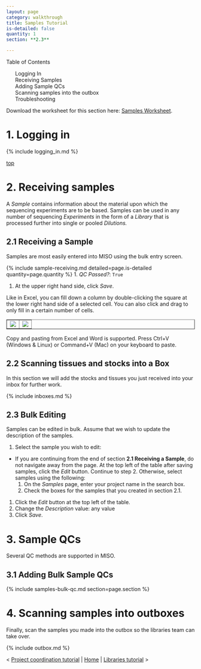 ```yaml
---
layout: page
category: walkthrough
title: Samples Tutorial
is-detailed: false
quantity: 1
section: **2.3**

---
```


<div id="toc">
Table of Contents
<ol>
    <li><a href="#login">Logging In</a></li>
    <li><a href="#receipt">Receiving Samples</a></li>
    <li><a href="#qcs">Adding Sample QCs</a></li>
    <li><a href="#boxes">Scanning samples into the outbox</a></li>
    <li><a href="#trouble">Troubleshooting</a></li>
</ol>
</div>

<div id="infobox">
Download the worksheet for this section here: <a href="2-0-samples-worksheet">Samples Worksheet</a>.
</div>


<a name="login"/>

# 1. Logging in
{% include logging_in.md %}

<a name="receipt" href="#" id="toplink">top</a>

# 2. Receiving samples

A _Sample_ contains information about the material upon which the sequencing
experiments are to be based. Samples can be used in any number of sequencing
_Experiments_ in the form of a _Library_ that is processed further into
single or pooled _Dilutions._

## 2.1 Receiving a Sample

Samples are most easily entered into MISO using the bulk entry screen.

{% include sample-receiving.md detailed=page.is-detailed quantity=page.quantity %}
    1. _QC Passed?_: `True`
1. At the upper right hand side, click _Save_.

Like in Excel, you can fill down a column by double-clicking the square at the lower 
right hand side of a selected cell. You can also click and drag to only fill in a 
certain number of cells.

<table border="1"><tr><td>
<img src="pics/fill-down-1.png"/>
</td><td>
<img src="pics/fill-down-2.png"/>
</td></tr></table>

Copy and pasting from Excel and Word is supported. Press Ctrl+V (Windows & Linux) or 
Command+V (Mac) on your keyboard to paste.


## 2.2 Scanning tissues and stocks into a Box

In this section we will add the stocks and tissues you just received into your
inbox for further work.

{% include inboxes.md %}

## 2.3 Bulk Editing

Samples can be edited in bulk. Assume that we wish to update the description of the samples.

1. Select the sample you wish to edit: 
  * If you are continuing from the end of section **2.1 Receiving a Sample**, do not
  navigate away from the page. At the top left of the table after saving samples, click
  the _Edit_ button. Continue to step 2. Otherwise, select samples using the following:
    1. On the _Samples_ page, enter your project name in the search box.
    1. Check the boxes for the samples that you created in section 2.1.
1. Click the _Edit_ button at the top left of the table.
1. Change the _Description_ value: any value
1. Click _Save_.

# 3. Sample QCs

Several QC methods are supported in MISO.

## 3.1 Adding Bulk Sample QCs

{% include samples-bulk-qc.md section=page.section %}

# 4. Scanning samples into outboxes

Finally, scan the samples you made into the outbox so the libraries team can take over.

{% include outbox.md %}

< <a href="plain-1-0-project-coordination">Project coordination tutorial</a> | <a href="plain-index">Home</a> | <a href="plain-3-0-libraries">Libraries tutorial</a> >


